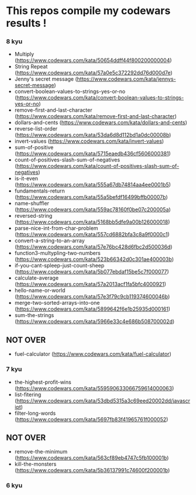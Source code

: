 # This repos compile my codewars results !

### 8 kyu

- Multiply (https://www.codewars.com/kata/50654ddff44f800200000004)
- String Repeat (https://www.codewars.com/kata/57a0e5c372292dd76d000d7e)
- Jenny's secret message (https://www.codewars.com/kata/jennys-secret-message)
- convert-boolean-values-to-strings-yes-or-no (https://www.codewars.com/kata/convert-boolean-values-to-strings-yes-or-no)
- remove-first-and-last-character (https://www.codewars.com/kata/remove-first-and-last-character)
- dollars-and-cents (https://www.codewars.com/kata/dollars-and-cents)
- reverse-list-order (https://www.codewars.com/kata/53da6d8d112bd1a0dc00008b)
- invert-values (https://www.codewars.com/kata/invert-values)
- sum-of-positive (https://www.codewars.com/kata/5715eaedb436cf5606000381)
- count-of-positives-slash-sum-of-negatives (https://www.codewars.com/kata/count-of-positives-slash-sum-of-negatives)
- is-it-even (https://www.codewars.com/kata/555a67db74814aa4ee0001b5)
- fundamentals-return (https://www.codewars.com/kata/55a5befdf16499bffb00007b)
- name-shuffler (https://www.codewars.com/kata/559ac78160f0be07c200005a)
- reversed-string (https://www.codewars.com/kata/5168bb5dfe9a00b126000018)
- parse-nice-int-from-char-problem (https://www.codewars.com/kata/557cd6882bfa3c8a9f0000c1)
- convert-a-string-to-an-array (https://www.codewars.com/kata/57e76bc428d6fbc2d500036d)
- function3-multypling-two-numbers (https://www.codewars.com/kata/523b66342d0c301ae400003b)
- if-you-cant-spleep-just-count-sheep (https://www.codewars.com/kata/5b077ebdaf15be5c7f000077)
- calculate-average (https://www.codewars.com/kata/57a2013acf1fa5bfc4000921)
- hello-name-or-world (https://www.codewars.com/kata/57e3f79c9cb119374600046b)
- merge-two-sorted-arrays-into-one (https://www.codewars.com/kata/5899642f6e1b25935d000161)
- sum-the-strings (https://www.codewars.com/kata/5966e33c4e686b508700002d)

## NOT OVER

- fuel-calculator (https://www.codewars.com/kata/fuel-calculator)

### 7 kyu

- the-highest-profit-wins (https://www.codewars.com/kata/559590633066759614000063)
- list-fitering (https://www.codewars.com/kata/53dbd5315a3c69eed20002dd/javascript)
- filter-long-words (https://www.codewars.com/kata/5697fb83f41965761f000052)

## NOT OVER

- remove-the-minimum (https://www.codewars.com/kata/563cf89eb4747c5fb100001b)
- kill-the-monsters (https://www.codewars.com/kata/5b36137991c74600f200001b)

### 6 kyu
